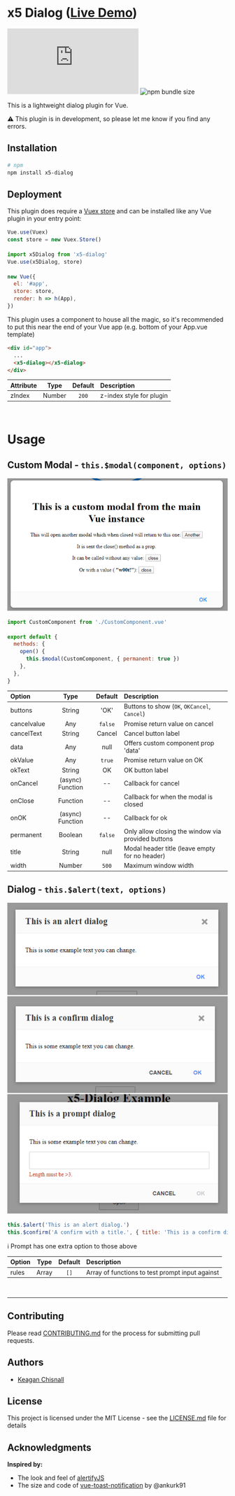 # x5 Dialog ([Live Demo](https://codesandbox.io/s/x5-dialog-example-jom3k?hidenavigation=1&view=preview))

![GitHub file size in bytes](https://img.shields.io/github/size/xon52/x5-dialog/dist/index.js)
![npm bundle size](https://img.shields.io/bundlephobia/minzip/x5-dialog)

This is a lightweight dialog plugin for Vue.

:warning: This plugin is in development, so please let me know if you find any errors.

## Installation

```bash
# npm
npm install x5-dialog
```

## Deployment

This plugin does require a [Vuex store](https://vuex.vuejs.org/) and can be installed like any Vue plugin in your entry
point:

```js
Vue.use(Vuex)
const store = new Vuex.Store()

import x5Dialog from 'x5-dialog'
Vue.use(x5Dialog, store)

new Vue({
  el: '#app',
  store: store,
  render: h => h(App),
})
```

This plugin uses a component to house all the magic, so it's recommended to put this near the end of your Vue app (e.g.
bottom of your App.vue template)

```html
<div id="app">
  ...
  <x5-dialog></x5-dialog>
</div>
```

| Attribute |  Type  | Default | Description              |
| :-------- | :----: | :-----: | :----------------------- |
| zIndex    | Number |  `200`  | z-index style for plugin |

<br>

# Usage

## Custom Modal - `this.$modal(component, options)`

![Modal](./example/img/modal.png)

```js
import CustomComponent from './CustomComponent.vue'

export default {
  methods: {
    open() {
      this.$modal(CustomComponent, { permanent: true })
    },
  },
}
```

| Option      |       Type       | Default | Description                                        |
| :---------- | :--------------: | :-----: | :------------------------------------------------- |
| buttons     |      String      |  'OK'   | Buttons to show (`OK`, `OKCancel`, `Cancel`)       |
| cancelvalue |       Any        | `false` | Promise return value on cancel                     |
| cancelText  |      String      | Cancel  | Cancel button label                                |
| data        |       Any        |  null   | Offers custom component prop 'data'                |
| okValue     |       Any        | `true`  | Promise return value on OK                         |
| okText      |      String      |   OK    | OK button label                                    |
| onCancel    | (async) Function |   --    | Callback for cancel                                |
| onClose     |     Function     |   --    | Callback for when the modal is closed              |
| onOK        | (async) Function |   --    | Callback for ok                                    |
| permanent   |     Boolean      | `false` | Only allow closing the window via provided buttons |
| title       |      String      |  null   | Modal header title (leave empty for no header)     |
| width       |      Number      |  `500`  | Maximum window width                               |

## Dialog - `this.$alert(text, options)`

![Alert](./example/img/alert.png) ![Confirm](./example/img/confirm.png) ![Prompt](./example/img/prompt.png)

```js
this.$alert('This is an alert dialog.')
this.$confirm('A confirm with a title.', { title: 'This is a confirm dialog.' })
```

:information_source: Prompt has one extra option to those above

| Option | Type  | Default | Description                                     |
| :----- | :---: | :-----: | :---------------------------------------------- |
| rules  | Array |  `[]`   | Array of functions to test prompt input against |

<br>

---

## Contributing

Please read [CONTRIBUTING.md](./CONTRIBUTING.md) for the process for submitting pull requests.

## Authors

- [Keagan Chisnall](https://github.com/xon52)

## License

This project is licensed under the MIT License - see the [LICENSE.md](LICENSE.md) file for details

## Acknowledgments

**Inspired by:**

- The look and feel of [alertifyJS](https://alertifyjs.com/)
- The size and code of [vue-toast-notification](https://github.com/ankurk91/vue-toast-notification) by @ankurk91
